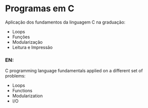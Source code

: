 # Programas em C
Aplicação dos fundamentos da linguagem C na graduação:
  * Loops
  * Funções
  * Modularização
  * Leitura e Impressão 

### EN:
C programming language fundamentals applied on a different set of problems:
* Loops
* Functions
* Modularization
* I/O
